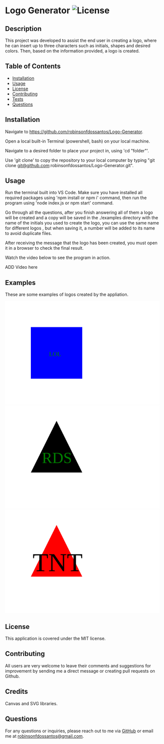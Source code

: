 # Logo Generator  ![License](https://img.shields.io/badge/license-MIT-blue.svg)

  ## Description

  This project was developed to assist the end user in creating a logo, where he can insert up to three characters such as initials, shapes and desired colors. Then, based on the information provided, a logo is created.

  ## Table of Contents
  - [Installation](#installation)
  - [Usage](#usage)
  - [License](#license)
  - [Contributing](#contributing)
  - [Tests](#tests)
  - [Questions](#questions)
  
  ## Installation

  Navigate to https://github.com/robinsonfdossantos/Logo-Generator.

  Open a local built-in Terminal (powershell, bash) on your local machine.

  Navigate to a desired folder to place your project in, using 'cd "folder"'.

  Use 'git clone' to copy the repository to your local computer by typing "git clone git@github.com:robinsonfdossantos/Logo-Generator.git".
  
  ## Usage

  Run the terminal built into VS Code. Make sure you have installed all required packages using 'npm install or npm i' command, then run the program using 'node index.js or npm start' command.

  Go through all the questions, after you finish answering all of them a logo will be created and a copy will be saved in the ./examples directory with the name of the initials you used to create the logo, you can use the same name for different logos , but when saving it, a number will be added to its name to avoid duplicate files.
  
  After receiving the message that the logo has been created, you must open it in a browser to check the final result.

  Watch the video below to see the program in action.

  ADD Video here

  ## Examples

  These are some examples of logos created by the appliation.

  <img src="./examples/LOL.svg" alt="Square example" />
  <img src="./examples/RDS.svg" alt="Triangle example/>

  <img src="./examples/TNT.svg" alt="Circle example" />
  <img src="./examples/TNT1.svg" alt="Triangle example 1" />

  ## License

  This application is covered under the MIT license.
  
  ## Contributing

  All users are very welcome to leave their comments and suggestions for improvement by sending me a direct message or creating pull requests on Github.
  
  ## Credits

  Canvas and SVG libraries.
  
  ## Questions

  For any questions or inquiries, please reach out to me via [GitHub](https://github.com/robinsonfdossantos) or email me at robinsonfdossantos@gmail.com.
  